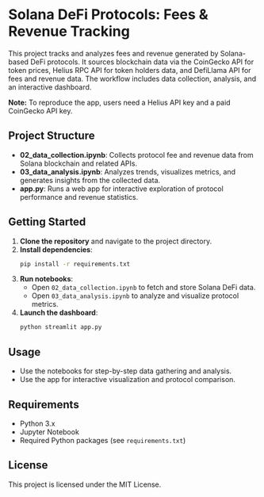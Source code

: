 # Solana DeFi Protocols: Fees & Revenue Tracking

This project tracks and analyzes fees and revenue generated by Solana-based DeFi protocols. It sources blockchain data via the CoinGecko API for token prices, Helius RPC API for token holders data, and DefiLlama API for fees and revenue data. The workflow includes data collection, analysis, and an interactive dashboard.

**Note:** To reproduce the app, users need a Helius API key and a paid CoinGecko API key.

## Project Structure

- **02_data_collection.ipynb**: Collects protocol fee and revenue data from Solana blockchain and related APIs.
- **03_data_analysis.ipynb**: Analyzes trends, visualizes metrics, and generates insights from the collected data.
- **app.py**: Runs a web app for interactive exploration of protocol performance and revenue statistics.

## Getting Started

1. **Clone the repository** and navigate to the project directory.
2. **Install dependencies**:
    ```bash
    pip install -r requirements.txt
    ```
3. **Run notebooks**:
    - Open `02_data_collection.ipynb` to fetch and store Solana DeFi data.
    - Open `03_data_analysis.ipynb` to analyze and visualize protocol metrics.
4. **Launch the dashboard**:
    ```bash
    python streamlit app.py
    ```

## Usage

- Use the notebooks for step-by-step data gathering and analysis.
- Use the app for interactive visualization and protocol comparison.

## Requirements

- Python 3.x
- Jupyter Notebook
- Required Python packages (see `requirements.txt`)

## License

This project is licensed under the MIT License.
